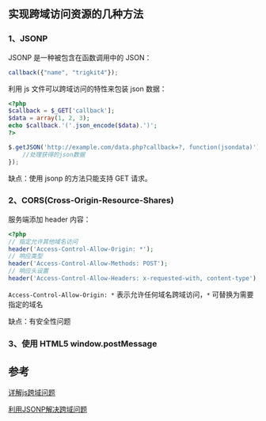## 实现跨域访问资源的几种方法

### 1、JSONP

JSONP 是一种被包含在函数调用中的 JSON：

```js
callback({"name", "trigkit4"});
```

利用 js 文件可以跨域访问的特性来包装 json 数据：

```php
<?php
$callback = $_GET['callback'];
$data = array(1, 2, 3);
echo $callback.'('.json_encode($data).')';
?>
```

```js
$.getJSON('http://example.com/data.php?callback=?, function(jsondata)'){
    //处理获得的json数据
});
```

缺点：使用 jsonp 的方法只能支持 GET 请求。

### 2、CORS(Cross-Origin-Resource-Shares)

服务端添加 header 内容：

```php
<?php
// 指定允许其他域名访问  
header('Access-Control-Allow-Origin: *');  
// 响应类型  
header('Access-Control-Allow-Methods: POST');  
// 响应头设置  
header('Access-Control-Allow-Headers: x-requested-with, content-type');  
```

`Access-Control-Allow-Origin: *` 表示允许任何域名跨域访问，`*` 可替换为需要指定的域名

缺点：有安全性问题

### 3、使用 HTML5 window.postMessage

## 参考

[详解js跨域问题](https://segmentfault.com/a/1190000000718840)

[利用JSONP解决跨域问题](http://www.sundabao.com/%E5%88%A9%E7%94%A8jsonp%E8%A7%A3%E5%86%B3%E8%B7%A8%E5%9F%9F%E9%97%AE%E9%A2%98/)